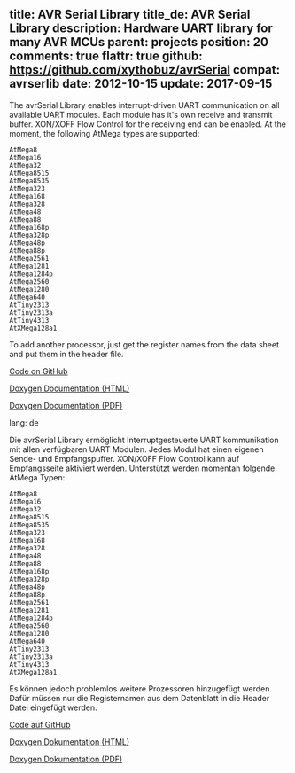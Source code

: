 title: AVR Serial Library
title_de: AVR Serial Library
description: Hardware UART library for many AVR MCUs
parent: projects
position: 20
comments: true
flattr: true
github: https://github.com/xythobuz/avrSerial
compat: avrserlib
date: 2012-10-15
update: 2017-09-15
---

The avrSerial Library enables interrupt-driven UART communication on all available UART modules. Each module has it's own receive and transmit buffer. XON/XOFF Flow Control for the receiving end can be enabled. At the moment, the following AtMega types are supported:

    AtMega8
    AtMega16
    AtMega32
    AtMega8515
    AtMega8535
    AtMega323
    AtMega168
    AtMega328
    AtMega48
    AtMega88
    AtMega168p
    AtMega328p
    AtMega48p
    AtMega88p
    AtMega2561
    AtMega1281
    AtMega1284p
    AtMega2560
    AtMega1280
    AtMega640
    AtTiny2313
    AtTiny2313a
    AtTiny4313
    AtXMega128a1

To add another processor, just get the register names from the data sheet and put them in the header file.

[Code on GitHub][1]

[Doxygen Documentation (HTML)][2]

[Doxygen Documentation (PDF)][3]

 [1]: https://github.com/xythobuz/avrSerial
 [2]: http://www.xythobuz.org/avrserial/
 [3]: http://www.xythobuz.org/avrserial.pdf

lang: de

Die avrSerial Library ermöglicht Interruptgesteuerte UART kommunikation mit allen verfügbaren UART Modulen. Jedes Modul hat einen eigenen Sende- und Empfangspuffer. XON/XOFF Flow Control kann auf Empfangsseite aktiviert werden. Unterstützt werden momentan folgende AtMega Typen:

    AtMega8
    AtMega16
    AtMega32
    AtMega8515
    AtMega8535
    AtMega323
    AtMega168
    AtMega328
    AtMega48
    AtMega88
    AtMega168p
    AtMega328p
    AtMega48p
    AtMega88p
    AtMega2561
    AtMega1281
    AtMega1284p
    AtMega2560
    AtMega1280
    AtMega640
    AtTiny2313
    AtTiny2313a
    AtTiny4313
    AtXMega128a1

Es können jedoch problemlos weitere Prozessoren hinzugefügt werden. Dafür müssen nur die Registernamen aus dem Datenblatt in die Header Datei eingefügt werden.

[Code auf GitHub][1]

[Doxygen Dokumentation (HTML)][2]

[Doxygen Dokumentation (PDF)][3]

 [1]: https://github.com/xythobuz/avrSerial
 [2]: http://www.xythobuz.org/avrserial/
 [3]: http://www.xythobuz.org/avrserial.pdf
